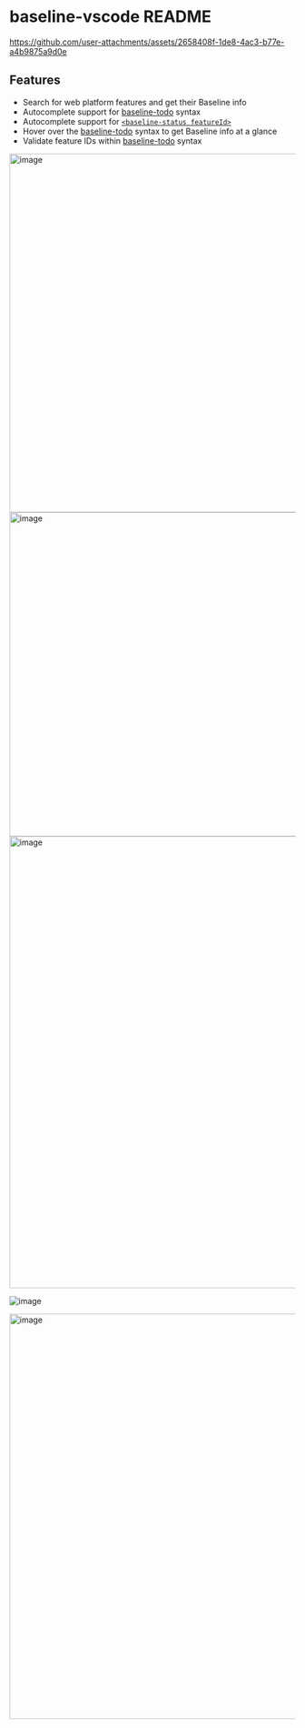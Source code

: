 # baseline-vscode README

https://github.com/user-attachments/assets/2658408f-1de8-4ac3-b77e-a4b9875a9d0e

## Features

- Search for web platform features and get their Baseline info
- Autocomplete support for [baseline-todo](https://github.com/rviscomi/baseline-todo) syntax
- Autocomplete support for [`<baseline-status featureId>`](https://github.com/web-platform-dx/baseline-status)
- Hover over the [baseline-todo](https://github.com/rviscomi/baseline-todo) syntax to get Baseline info at a glance
- Validate feature IDs within [baseline-todo](https://github.com/rviscomi/baseline-todo) syntax

<img width="631" alt="image" src="https://github.com/user-attachments/assets/c6b9c9ba-9d66-477d-a2f7-cfbded8fc3a8" />

<img width="570" alt="image" src="https://github.com/user-attachments/assets/cea1ea5b-77e9-4083-9c2e-648b2a3b9c26" />

<img width="795" alt="image" src="https://github.com/user-attachments/assets/df5258f3-ed0d-4081-9b69-3d306d448e36" />

![image](https://github.com/user-attachments/assets/765b3404-dc2b-47c3-a89e-8076c2324622)

<img width="713" alt="image" src="https://github.com/user-attachments/assets/c5eee49f-93b1-43c3-966e-d738a7f8f0e2" />


<!--

This is the README for your extension "baseline-vscode". After writing up a brief description, we recommend including the following sections.

## Features

Describe specific features of your extension including screenshots of your extension in action. Image paths are relative to this README file.

For example if there is an image subfolder under your extension project workspace:

\!\[feature X\]\(images/feature-x.png\)

> Tip: Many popular extensions utilize animations. This is an excellent way to show off your extension! We recommend short, focused animations that are easy to follow.

## Requirements

If you have any requirements or dependencies, add a section describing those and how to install and configure them.

## Extension Settings

Include if your extension adds any VS Code settings through the `contributes.configuration` extension point.

For example:

This extension contributes the following settings:

* `myExtension.enable`: Enable/disable this extension.
* `myExtension.thing`: Set to `blah` to do something.

## Known Issues

Calling out known issues can help limit users opening duplicate issues against your extension.

## Release Notes

Users appreciate release notes as you update your extension.

### 1.0.0

Initial release of ...

### 1.0.1

Fixed issue #.

### 1.1.0

Added features X, Y, and Z.

---

## Working with Markdown

You can author your README using Visual Studio Code.  Here are some useful editor keyboard shortcuts:

* Split the editor (`Cmd+\` on macOS or `Ctrl+\` on Windows and Linux)
* Toggle preview (`Shift+Cmd+V` on macOS or `Shift+Ctrl+V` on Windows and Linux)
* Press `Ctrl+Space` (Windows, Linux, macOS) to see a list of Markdown snippets

## For more information

* [Visual Studio Code's Markdown Support](http://code.visualstudio.com/docs/languages/markdown)
* [Markdown Syntax Reference](https://help.github.com/articles/markdown-basics/)

**Enjoy!**

-->
